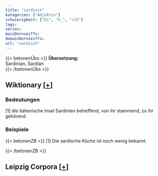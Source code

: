 ```yaml
---
title: "sardisch"
kategorien: ["Adjektiv"]
schwierigkeit: ["k1", "h_", "r22"]
tags:
series:
mainDornseiffs:
domainDornseiffs:
url: "sardisch"
---
```


{{< betonenÜbs >}}
**Übersetzung:**  
Sardinian, Sardian  
{{< /betonenÜbs >}}

## Wiktionary [[+](https://de.wiktionary.org/wiki/sardisch)]

### Bedeutungen
[1] die italienische Insel Sardinien betreffend, von ihr stammend, zu ihr gehörend  

### Beispiele
{{< betonenZB >}}
[1] Die sardische Küche ist noch wenig bekannt.  

{{< /betonenZB >}}

## Leipzig Corpora [[+](https://corpora.uni-leipzig.de/en/res?word=sardisch&corpusId=deu_newscrawl-public_2018)]

